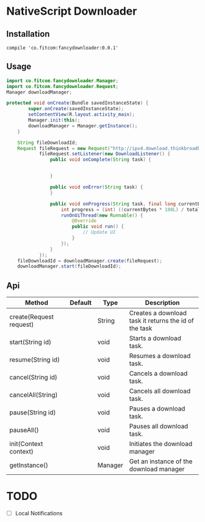 # NativeScript Downloader

## Installation

```
compile 'co.fitcom:fancydownloader:0.0.1'
```

## Usage

```java
import co.fitcom.fancydownloader.Manager;
import co.fitcom.fancydownloader.Request;
Manager downloadManager;

protected void onCreate(Bundle savedInstanceState) {
        super.onCreate(savedInstanceState);
        setContentView(R.layout.activity_main);
        Manager.init(this);
        downloadManager = Manager.getInstance();
    }

    String fileDownloadId;
    Request fileRequest = new Request("http://ipv4.download.thinkbroadband.com/20MB.zip");
            fileRequest.setListener(new DownloadListener() {
                public void onComplete(String task) {


                }

                public void onError(String task) {
                }

                public void onProgress(String task, final long currentBytes, final long totalBytes,long speed) {
                    int progress = (int) ((currentBytes * 100L) / totalBytes);
                    runOnUiThread(new Runnable() {
                        @Override
                        public void run() {
                            // Update UI
                        }
                    });
                }
            });
    fileDownloadId = downloadManager.create(fileRequest);
    downloadManager.start(fileDownloadId);
```

## Api

| Method                  | Default | Type    | Description                                           |
| ----------------------- | ------- | ------- | ----------------------------------------------------- |
| create(Request request) |         | String  | Creates a download task it returns the id of the task |
| start(String id)        |         | void    | Starts a download task.                               |
| resume(String id)       |         | void    | Resumes a download task.                              |
| cancel(String id)       |         | void    | Cancels a download task.                              |
| cancelAll(String)       |         | void    | Cancels all download task.                            |
| pause(String id)        |         | void    | Pauses a download task.                               |
| pauseAll()              |         | void    | Pauses all download task.                             |
| init(Context context)   |         | void    | Initiates the download manager                        |
| getInstance()           |         | Manager | Get an instance of the download manager               |

# TODO

* [ ] Local Notifications
